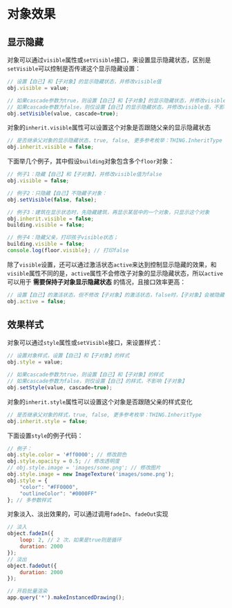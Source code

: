 # 对象效果
<!-- style -->

## 显示隐藏
对象可以通过`visible`属性或`setVisible`接口，来设置显示隐藏状态，区别是`setVisible`可以控制是否传递这个显示隐藏设置：

```javascript
// 设置【自己】和【子对象】的显示隐藏状态，并修改visible值
obj.visible = value;

// 如果cascade参数为true，则设置【自己】和【子对象】的显示隐藏状态，并修改visible值
// 如果cascade参数为false，则仅设置【自己】的显示隐藏状态，并修改visible值，不影响【子对象】
obj.setVisible(value, cascade=true);
```

对象的`inherit.visible`属性可以设置这个对象是否跟随父亲的显示隐藏状态
```javascript
// 是否继承父对象的显示隐藏状态，true, false, 更多参考枚举：THING.InheritType
obj.inherit.visible = false;
```

下面举几个例子，其中假设`building`对象包含多个`floor`对象：

```javascript
// 例子1：隐藏【自己】和【子对象】，并修改visible值为false
obj.visible = false;

// 例子2：只隐藏【自己】不隐藏子对象：
obj.setVisible(false, false);

// 例子3：建筑在显示状态时，先隐藏建筑，再显示某层中的一个对象，只显示这个对象
obj.inherit.visible = false;
building.visible = false;

// 例子4：隐藏父亲，打印孩子visible状态；
building.visible = false;
console.log(floor.visible); // 打印false
```
除了`visible`设置，还可以通过激活状态`active`来达到控制显示隐藏的效果，和`visible`属性不同的是，`active`属性不会修改子对象的显示隐藏状态，所以`active`可以用于 **需要保持子对象显示隐藏状态** 的情况，且接口效率更高：

```javascript
// 设置【自己】的激活状态，但不修改【子对象】的激活状态，false时，【子对象】会被隐藏
obj.active = false;
```

## 效果样式

对象可以通过`style`属性或`setVisible`接口，来设置样式：

```javascript
// 设置对象样式，设置【自己】和【子对象】的样式
obj.style = value;

// 如果cascade参数为true，则设置【自己】和【子对象】的样式
// 如果cascade参数为false，则仅设置【自己】的样式，不影响【子对象】
obj.setStyle(value, cascade=true);
```

对象的`inherit.style`属性可以设置这个对象是否跟随父亲的样式变化
```javascript
// 是否继承父对象的样式，true, false, 更多参考枚举：THING.InheritType
obj.inherit.style = false;
```

下面设置`style`的例子代码：

```javascript
// 例子：
obj.style.color = '#ff0000'; // 修改颜色
obj.style.opacity = 0.5; // 修改透明度
// obj.style.image = 'images/some.png'; // 修改图片
obj.style.image = new ImageTexture('images/some.png');
obj.style = {
    "color": "#FF0000",
    "outlineColor": "#0000FF"
}; // 多参数样式
```

对象淡入、淡出效果的，可以通过调用`fadeIn`、`fadeOut`实现
```javascript
// 淡入
object.fadeIn({
    loop: 2, // 2 次，如果是true则是循环
    duration: 2000
});
// 淡出
object.fadeOut({
    duration: 2000
});
```

```javascript
// 开启批量渲染
app.query('*').makeInstancedDrawing();
```

